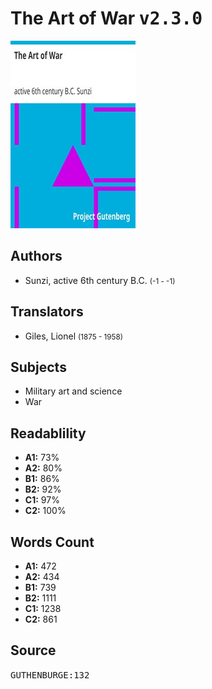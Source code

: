 # The Art of War <kbd>v2.3.0</kbd>

![](./cover.medium.jpg "")

## Authors


 - Sunzi, active 6th century B.C. <small>(-1 - -1)</small>

## Translators


 - Giles, Lionel <small>(1875 - 1958)</small>

## Subjects


 - Military art and science
 - War

## Readablility


 - **A1:** 73%
 - **A2:** 80%
 - **B1:** 86%
 - **B2:** 92%
 - **C1:** 97%
 - **C2:** 100%

## Words Count


 - **A1:** 472
 - **A2:** 434
 - **B1:** 739
 - **B2:** 1111
 - **C1:** 1238
 - **C2:** 861

## Source


<kbd>GUTHENBURGE:132</kbd>
